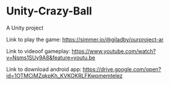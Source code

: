 # Unity-Crazy-Ball
A Unity project

Link to play the game:
https://simmer.io/@giladby/ourproject-ar

Link to videoof gameplay:
https://www.youtube.com/watch?v=Nsms1SUy9A8&feature=youtu.be

Link to download android app:
https://drive.google.com/open?id=1OTMCiMZqkpKh_KVKOKRLFKwpmemtelez
